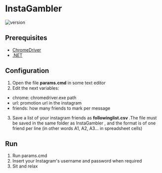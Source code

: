 # InstaGambler 
![version](https://img.shields.io/badge/version-1.0-blue)

## Prerequisites
- <a href="https://chromedriver.chromium.org/downloads">ChromeDriver</a>
- <a href="https://dotnet.microsoft.com/download">.NET</a>

## Configuration
1. Open the file <strong>params.cmd</strong> in some text editor
2. Edit the next variables:
- chrome: chromedriver.exe path
- url: promotion url in the instagram
- friends: how many friends to mark per message
3. Save a list of your instagram friends as <strong>followinglist.csv</strong> .The file must be saved in the same folder as InstaGambler , and the format is of one friend per line (in other words A1, A2, A3... in spreadsheet cells)

## Run
1. Run params.cmd
2. Insert your Instagram's username and password when required
3. Sit and relax
